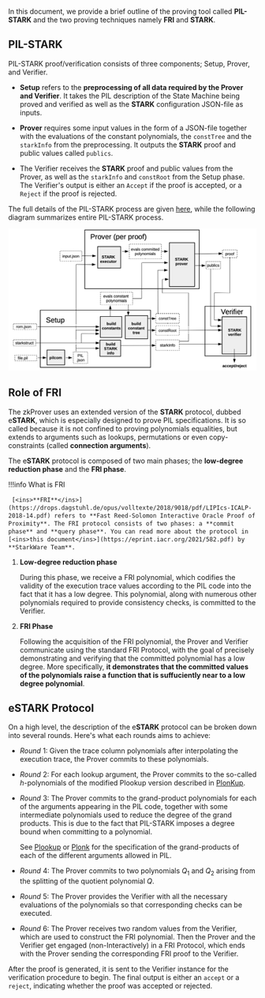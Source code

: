 In this document, we provide a brief outline of the proving tool called **PIL-STARK** and the two proving techniques namely **FRI** and **STARK**. 

## PIL-STARK

PIL-STARK proof/verification consists of three components; Setup, Prover, and Verifier.

- **Setup** refers to the **preprocessing of all data required by the Prover and Verifier**. It takes the PIL description of the State Machine being proved and verified as well as the **STARK** configuration JSON-file as inputs.

- **Prover** requires some input values in the form of a JSON-file together with the evaluations of the constant polynomials, the `constTree` and the `starkInfo` from the preprocessing. It outputs the **STARK** proof and public values called `publics`.

- The Verifier receives the **STARK** proof and public values from the Prover, as well as the `starkInfo` and `constRoot` from the Setup phase. The Verifier's output is either an `Accept` if the proof is accepted, or a `Reject` if the proof is rejected.

The full details of the PIL-STARK process are given [here](../concepts/pil-stark.md), while the following diagram summarizes entire PIL-STARK process.

![PIL-STARK Process](../../img/zkvm/01prf-rec-pil-stark.png)

## Role of FRI

The zkProver uses an extended version of the **STARK** protocol, dubbed e**STARK**, which is especially designed to prove PIL specifications. It is so called because it is not confined to proving polynomials equalities, but extends to arguments such as lookups, permutations or even copy-constraints (called **connection arguments**).

The e**STARK** protocol is composed of two main phases; the **low-degree reduction phase** and the **FRI phase**.

!!!info
     What is FRI

     [<ins>**FRI**</ins>](https://drops.dagstuhl.de/opus/volltexte/2018/9018/pdf/LIPIcs-ICALP-2018-14.pdf) refers to **Fast Reed-Solomon Interactive Oracle Proof of Proximity**. The FRI protocol consists of two phases: a **commit phase** and **query phase**. You can read more about the protocol in [<ins>this document</ins>](https://eprint.iacr.org/2021/582.pdf) by **StarkWare Team**.


1. **Low-degree reduction phase**

    During this phase, we receive a FRI polynomial, which codifies the validity of the execution trace values according to the PIL code into the fact that it has a low degree. This polynomial, along with numerous other polynomials required to provide consistency checks, is committed to the Verifier.

2. **FRI Phase**

    Following the acquisition of the FRI polynomial, the Prover and Verifier communicate using the standard FRI Protocol, with the goal of precisely demonstrating and verifying that the committed polynomial has a low degree. More specifically, **it demonstrates that the committed values of the polynomials raise a function that is suffuciently near to a low degree polynomial**.

## e**STARK** Protocol

On a high level, the description of the e**STARK** protocol can be broken down into several rounds. Here's what each rounds aims to achieve:

- $Round\ 1$: Given the trace column polynomials after interpolating the execution trace, the Prover commits to these polynomials.

- $Round\ 2$: For each lookup argument, the Prover commits to the so-called $h$-polynomials of the modified Plookup version described in [PlonKup](https://eprint.iacr.org/2022/086.pdf).

- $Round\ 3$: The Prover commits to the grand-product polynomials for each of the arguments appearing in the PIL code, together with some intermediate polynomials used to reduce the degree of the grand products. This is due to the fact that PIL-STARK imposes a degree bound when committing to a polynomial.

  See [Plookup](https://eprint.iacr.org/2022/086.pdf) or [Plonk](https://eprint.iacr.org/2019/953.pdf) for the specification of the grand-products of each of the different arguments allowed in PIL.

- $Round\ 4$: The Prover commits to two polynomials $Q_1$ and $Q_2$ arising from the splitting of the quotient polynomial $Q$.

- $Round\ 5$: The Prover provides the Verifier with all the necessary evaluations of the polynomials so that corresponding checks can be executed.

- $Round\ 6$: The Prover receives two random values from the Verifier, which are used to construct the FRI polynomial. Then the Prover and the Verifier get engaged (non-Interactively) in a FRI Protocol, which ends with the Prover sending the corresponding FRI proof to the Verifier.

After the proof is generated, it is sent to the Verifier instance for the verification procedure to begin. The final output is either an `accept` or a `reject`, indicating whether the proof was accepted or rejected.